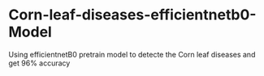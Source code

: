 # Corn-leaf-diseases-efficientnetb0-Model
Using efficientnetB0 pretrain model to detecte the Corn leaf diseases and get 96% accuracy
